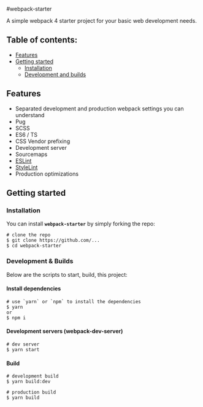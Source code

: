 #webpack-starter

A simple webpack 4 starter project for your basic web development needs.

## Table of contents:

- [Features](#features)
- [Getting started](#getting-started)
  - [Installation](#installation)
  - [Development and builds](#development-and-builds)


## <a name="features"></a> Features

* Separated development and production webpack settings you can understand
* Pug
* SCSS
* ES6 / TS
* CSS Vendor prefixing
* Development server
* Sourcemaps
* [ESLint](https://standardjs.com/rules.html)
* [StyleLint](https://github.com/stylelint/stylelint-config-standard)
* Production optimizations


## <a name="getting-started"> Getting started

### <a name="installation"> Installation

You can install **`webpack-starter`** by simply forking the repo:

```
# clone the repo
$ git clone https://github.com/...
$ cd webpack-starter
```

### <a name="development-builds"> Development & Builds

Below are the scripts to start, build, this project:

#### Install dependencies

```
# use `yarn` or `npm` to install the dependencies
$ yarn
or 
$ npm i
```

#### Development servers (webpack-dev-server)

```
# dev server
$ yarn start
```

#### Build

```
# development build
$ yarn build:dev

# production build
$ yarn build
```
